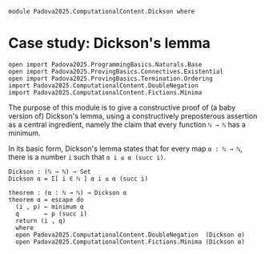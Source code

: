 ```
module Padova2025.ComputationalContent.Dickson where
```

# Case study: Dickson's lemma

```
open import Padova2025.ProgrammingBasics.Naturals.Base
open import Padova2025.ProvingBasics.Connectives.Existential
open import Padova2025.ProvingBasics.Termination.Ordering
import Padova2025.ComputationalContent.DoubleNegation
import Padova2025.ComputationalContent.Fictions.Minima
```

The purpose of this module is to give a constructive proof of (a baby
version of) Dickson's lemma, using a constructively preposterous
assertion as a central ingredient, namely the claim that every
function `ℕ → ℕ` has a minimum.

In its basic form, Dickson's lemma states that for every map `α : ℕ → ℕ`,
there is a number `i` such that `α i ≤ α (succ i)`.

```
Dickson : (ℕ → ℕ) → Set
Dickson α = Σ[ i ∈ ℕ ] α i ≤ α (succ i)
```

```
theorem : (α : ℕ → ℕ) → Dickson α
theorem α = escape do
  (i , p) ← minimum α
  q       ← p (succ i)
  return (i , q)
  where
  open Padova2025.ComputationalContent.DoubleNegation  (Dickson α)
  open Padova2025.ComputationalContent.Fictions.Minima (Dickson α)
```
